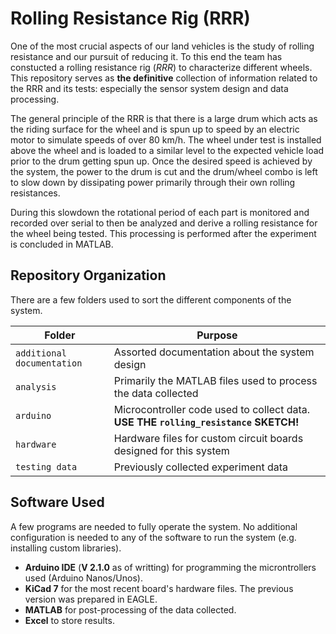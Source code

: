 # Rolling Resistance Rig (RRR)

One of the most crucial aspects of our land vehicles is the study of rolling resistance and our pursuit of reducing it. To this end the team has constucted a rolling resistance rig (_RRR_) to characterize different wheels. This repository serves as **the definitive** collection of information related to the RRR and its tests: especially the sensor system design and data processing. 

The general principle of the RRR is that there is a large drum which acts as the riding surface for the wheel and is spun up to speed by an electric motor to simulate speeds of over 80 km/h. The wheel under test is installed above the wheel and is loaded to a similar level to the expected vehicle load prior to the drum getting spun up. Once the desired speed is achieved by the system, the power to the drum is cut and the drum/wheel combo is left to slow down by dissipating power primarily through their own rolling resistances.

During this slowdown the rotational period of each part is monitored and recorded over serial to then be analyzed and derive a rolling resistance for the wheel being tested. This processing is performed after the experiment is concluded in MATLAB.

## Repository Organization

There are a few folders used to sort the different components of the system.

| Folder | Purpose |
| --- | ---|
| `additional documentation` | Assorted documentation about the system design |
| `analysis` | Primarily the MATLAB files used to process the data collected |
| `arduino` | Microcontroller code used to collect data. **USE THE `rolling_resistance` SKETCH!** |
| `hardware` | Hardware files for custom circuit boards designed for this system |
| `testing data` | Previously collected experiment data |

## Software Used

A few programs are needed to fully operate the system. No additional configuration is needed to any of the software to run the system (e.g. installing custom libraries).

- **Arduino IDE** (**V 2.1.0** as of writting) for programming the microntrollers used (Arduino Nanos/Unos).
- **KiCad 7** for the most recent board's hardware files. The previous version was prepared in EAGLE.
- **MATLAB** for post-processing of the data collected.
- **Excel** to store results.
